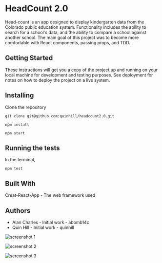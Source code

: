 # HeadCount 2.0

Head-count is an app designed to display kindergarten data from the Colorado public education system. Functionality includes the ability to search for a school's data, and the ability to compare a school against another school. The main goal of this project was to become more comfortable with React components, passing props, and TDD. 


## Getting Started

These instructions will get you a copy of the project up and running on your local machine for development and testing purposes. See deployment for notes on how to deploy the project on a live system.

## Installing

Clone the repository

```git clone git@github.com:quinhill/headcount2.0.git```

```npm install```

```npm start```

## Running the tests

In the terminal,

```npm test```

## Built With

Creat-React-App - The web framework used

 ## Authors

* Alan Charles - Initial work - abomb14c  
* Quin Hill - Initial work - quinhill

![screenshot 1](src/assets/head-count-screen-shot-1.png)

![screenshot 2](src/assets/head-count-screen-shot-2.png)

![screenshot 3](src/assets/head-count-screen-shot-3.png)

